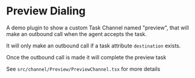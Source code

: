 # Preview Dialing

A demo plugin to show a custom Task Channel named "preview", that will make an outbound call when the agent accepts the task.

It will only make an outbound call if a task attribute `destination` exists.

Once the outbound call is made it will complete the preview task

See `src/channel/Preview/PreviewChannel.tsx` for more details
